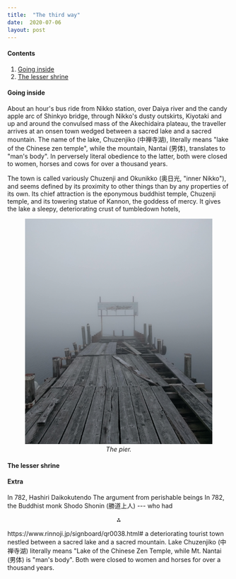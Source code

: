 ```yaml
---
title:  "The third way"
date:  2020-07-06
layout: post
---
```


#### Contents

1. <a href="#sec-2">Going inside</a>
2. <a href="#sec-2">The lesser shrine</a>

#### Going inside<a id="sec-1" name="sec-1"></a>

About an hour's bus ride from Nikko station, over Daiya river
and the candy apple arc of Shinkyo bridge, through Nikko's dusty
outskirts, Kiyotaki and up and around the convulsed mass of the
Akechidaira plateau, the traveller arrives at an onsen town
wedged between a sacred lake and a sacred mountain.
The name of the lake, Chuzenjiko (中禅寺湖), literally means "lake of
the Chinese zen temple", while the mountain, Nantai (男体), translates to "man's body".
In perversely literal obedience to the latter, both were closed to
women, horses and cows for over a thousand years.

The town is called variously Chuzenji and Okunikko (奥日光, "inner
Nikko"), and seems defined by its proximity to other things than by
any properties of its own.
Its chief attraction is the eponymous buddhist temple, Chuzenji
temple, and its towering statue of Kannon, the goddess of mercy.
It gives the lake a sleepy, deteriorating
crust of tumbledown hotels, 

<figure>
    <div style="text-align:center"><img src ="/images/photos/lake1.png" />
    <figcaption><i>The pier.</i></figcaption>
	</div>
</figure>

#### The lesser shrine<a id="sec-2" name="sec-2"></a>

#### Extra

In 782,
Hashiri Daikokutendo
The argument from perishable beings
In 782, the Buddhist monk Shodo Shonin (勝道上人) --- who had 
<p align="center">
  ⁂
</p>
https://www.rinnoji.jp/signboard/qr0038.html#
a
deteriorating tourist town nestled between a sacred lake and a sacred mountain.
Lake Chuzenjiko (中禅寺湖) literally means "Lake of the Chinese Zen
Temple, while Mt. Nantai (男体) is "man's body".
Both were closed to women and horses for over a thousand years.
